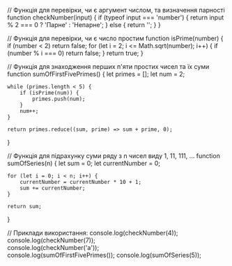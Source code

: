 // Функція для перевірки, чи є аргумент числом, та визначення парності
function checkNumber(input) {
    if (typeof input === 'number') {
        return input % 2 === 0 ? 'Парне' : 'Непарне';
    } else {
        return '';
    }
}

// Функція для перевірки, чи є число простим
function isPrime(number) {
    if (number < 2) return false;
    for (let i = 2; i <= Math.sqrt(number); i++) {
        if (number % i === 0) return false;
    }
    return true;
}

// Функція для знаходження перших п'яти простих чисел та їх суми
function sumOfFirstFivePrimes() {
    let primes = [];
    let num = 2;

    while (primes.length < 5) {
        if (isPrime(num)) {
            primes.push(num);
        }
        num++;
    }

    return primes.reduce((sum, prime) => sum + prime, 0);
}

// Функція для підрахунку суми ряду з n чисел виду 1, 11, 111, ...
function sumOfSeries(n) {
    let sum = 0;
    let currentNumber = 0;

    for (let i = 0; i < n; i++) {
        currentNumber = currentNumber * 10 + 1;
        sum += currentNumber;
    }

    return sum;
}

// Приклади використання:
console.log(checkNumber(4));       
console.log(checkNumber(7));    
console.log(checkNumber('a'));     
console.log(sumOfFirstFivePrimes());
console.log(sumOfSeries(5));       
